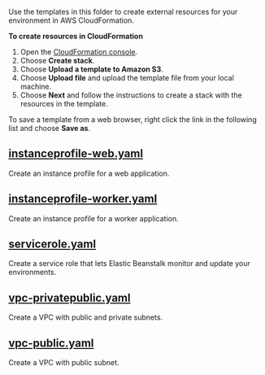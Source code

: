 Use the templates in this folder to create external resources for your environment in AWS CloudFormation.

**To create resources in CloudFormation**
1. Open the [CloudFormation console](https://console.aws.amazon.com/cloudformation/home).
2. Choose **Create stack**.
3. Choose **Upload a template to Amazon S3**.
4. Choose **Upload file** and upload the template file from your local machine.
5. Choose **Next** and follow the instructions to create a stack with the resources in the template.

To save a template from a web browser, right click the link in the following list and choose **Save as**.

## [instanceprofile-web.yaml](https://raw.githubusercontent.com/awslabs/elastic-beanstalk-samples/master/cfn-templates/instanceprofile-web.yaml)
Create an instance profile for a web application.

## [instanceprofile-worker.yaml](https://raw.githubusercontent.com/awslabs/elastic-beanstalk-samples/master/cfn-templates/instanceprofile-worker.yaml)
Create an instance profile for a worker application.

## [servicerole.yaml](https://raw.githubusercontent.com/awslabs/elastic-beanstalk-samples/master/cfn-templates/servicerole.yaml)
Create a service role that lets Elastic Beanstalk monitor and update your environments.

## [vpc-privatepublic.yaml](https://raw.githubusercontent.com/awslabs/elastic-beanstalk-samples/master/cfn-templates/vpc-privatepublic.yaml)
Create a VPC with public and private subnets.

## [vpc-public.yaml](https://raw.githubusercontent.com/awslabs/elastic-beanstalk-samples/master/cfn-templates/vpc-public.yaml)
Create a VPC with public subnet.
